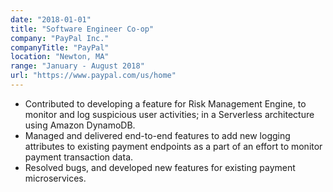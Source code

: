 ```yaml
---
date: "2018-01-01"
title: "Software Engineer Co-op"
company: "PayPal Inc."
companyTitle: "PayPal"
location: "Newton, MA"
range: "January - August 2018"
url: "https://www.paypal.com/us/home"
---
```


- Contributed to developing a feature for Risk Management Engine, to monitor and log suspicious user activities; in a Serverless architecture using Amazon DynamoDB.
- Managed and delivered end-to-end features to add new logging attributes to existing payment endpoints as a part of an effort to monitor payment transaction data.
- Resolved bugs, and developed new features for existing payment microservices.
